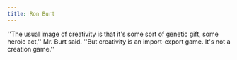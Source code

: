 ```yaml
---
title: Ron Burt
---
```


''The usual image of creativity is that it's some sort of genetic
gift, some heroic act,'' Mr. Burt said. ''But creativity is an
import-export game. It's not a creation game.''
